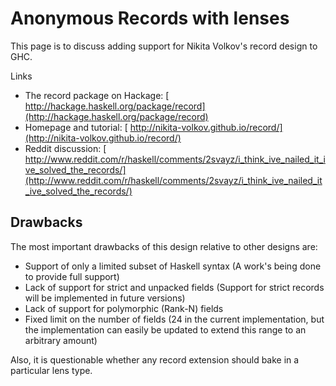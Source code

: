 # Anonymous Records with lenses


This page is to discuss adding support for Nikita Volkov's record design to GHC.


Links

- The record package on Hackage: [ http://hackage.haskell.org/package/record](http://hackage.haskell.org/package/record)
- Homepage and tutorial: [ http://nikita-volkov.github.io/record/](http://nikita-volkov.github.io/record/)
- Reddit discussion: [ http://www.reddit.com/r/haskell/comments/2svayz/i_think_ive_nailed_it_ive_solved_the_records/](http://www.reddit.com/r/haskell/comments/2svayz/i_think_ive_nailed_it_ive_solved_the_records/)

## Drawbacks


The most important drawbacks of this design relative to other designs are:

- Support of only a limited subset of Haskell syntax (A work's being done to provide full support)
- Lack of support for strict and unpacked fields (Support for strict records will be implemented in future versions)
- Lack of support for polymorphic (Rank-N) fields
- Fixed limit on the number of fields (24 in the current implementation, but the implementation can easily be updated to extend this range to an arbitrary amount)


Also, it is questionable whether any record extension should bake in a particular lens type.
